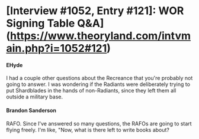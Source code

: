 # [Interview #1052, Entry #121]: WOR Signing Table Q&A](https://www.theoryland.com/intvmain.php?i=1052#121)

#### EHyde

I had a couple other questions about the Recreance that you're probably not going to answer. I was wondering if the Radiants were deliberately trying to put Shardblades in the hands of non-Radiants, since they left them all outside a military base.

#### Brandon Sanderson

RAFO. Since I've answered so many questions, the RAFOs are going to start flying freely. I'm like, "Now, what is there left to write books about?

